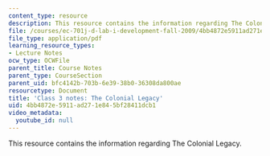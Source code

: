 ```yaml
---
content_type: resource
description: This resource contains the information regarding The Colonial Legacy.
file: /courses/ec-701j-d-lab-i-development-fall-2009/4bb4872e5911ad271e845bf28411dcb1_MITEC_701JF09_lec03_notes.pdf
file_type: application/pdf
learning_resource_types:
- Lecture Notes
ocw_type: OCWFile
parent_title: Course Notes
parent_type: CourseSection
parent_uid: bfc4142b-703b-6e39-38b0-36308da800ae
resourcetype: Document
title: 'Class 3 notes: The Colonial Legacy'
uid: 4bb4872e-5911-ad27-1e84-5bf28411dcb1
video_metadata:
  youtube_id: null
---
```

This resource contains the information regarding The Colonial Legacy.

